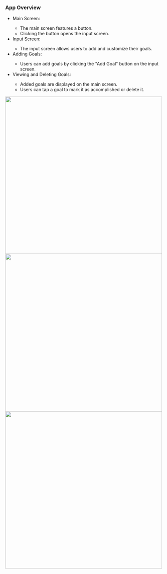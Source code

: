<h3>App Overview</h3>
<ul>
  <li>Main Screen:</li>
  <ul>
    <li>The main screen features a button.</li>
    <li>Clicking the button opens the input screen.</li>
  </ul>
  <li>Input Screen:</li>
  <ul>
    <li>The input screen allows users to add and customize their goals.</li>
  </ul>
  <li>Adding Goals:</li>
  <ul>
    <li>Users can add goals by clicking the "Add Goal" button on the input screen.</li>
  </ul>
  <li>Viewing and Deleting Goals:</li>
  <ul>
    <li>Added goals are displayed on the main screen.</li>
    <li>Users can tap a goal to mark it as accomplished or delete it.</li>
  </ul>
</ul>


<div >
  <img  src="https://i.imgur.com/bX7ExNw.jpg" style="height: 500px" />
  <img  src="https://i.imgur.com/1YPzRJU.jpg" style="height: 500px" />
  <img  src="https://i.imgur.com/i0MZSwk.jpg" style="height: 500px" />
</div>
